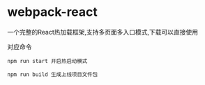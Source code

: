 # webpack-react 

一个完整的React热加载框架,支持多页面多入口模式,下载可以直接使用

对应命令

	npm run start 开启热启动模式

	npm run build 生成上线项目文件包